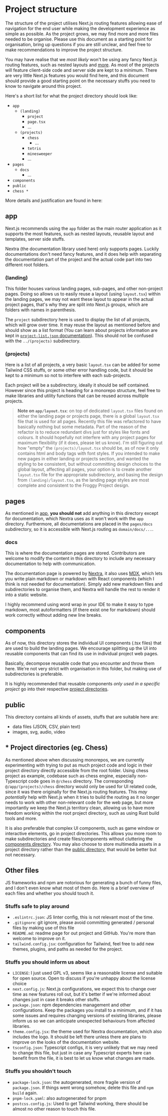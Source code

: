 # Project structure

The structure of the project utilises Next.js routing features allowing ease of navigation for the end user while making the development experience as simple as possible. As the project grows, we may find more and more files needed to be organise. Please use this document as a starting point for organisation, bring up questions if you are still unclear, and feel free to make recommendations to improve the project structure.

You may have realise that we *most likely* won't be using any fancy Next.js routing features, such as nested layouts and [more](https://nextjs.org/docs/app/building-your-application/routing). As most of the projects will feature client-side code and server side are kept to a minimum. There are very little Next.js features you would find here, and this document should provide a good starting point on the necessary stuffs you need to know to navigate around this project.

Here's a short list for what the project directory should look like:

- `app`
  - `(landing)`
    - `project`
    - `page.tsx`
    - ...
  - `(projects)`
    - `chess`
      - ...
    - `tetris`
    - `minesweeper`
    - ...
- `pages`
  - `docs`
    - ...
- `components`
- `public`
- `chess *`

More details and justification are found in here:

## app

Next.js recommends using the `app` folder as the main router application as it supports the most features, such as nested layouts, reusable layout and templates, server side stuffs.

Nextra (the documentation library used here) only supports pages. Luckily documentations don't need fancy features, and it does help with separating the documentation part of the project and the actual code part into two different root folders.

### (landing)

This folder houses various landing pages, sub-pages, and other non-project pages. Doing so allows us to easily reuse a layout (using `layout.tsx`) within the landing pages, we may not want these layout to appear in the actual project pages, that's why they are split into Next.js groups, which are folders with names in parenthesis.

The `project` subdirectory here is used to display the list of all projects, which will grow over time. It may reuse the layout as mentioned before and should show as a list format (You can learn about projects information are kept in [`project-list.json` documentation](/docs/project-list.json)). This should not be confused with the `../(projects)` subdirectory.

### (projects)

Here is a list of all projects, a very basic `layout.tsx` can be added for some Tailwind CSS stuffs, or some other error handling code, but it should be kept to a minimum so not to interfere with each sub-projects.

Each project will be a subdirectory, ideally it should be self contained. However since this project is heading for a monorepo structure, feel free to make libraries and utility functions that can be reused across multiple projects.

> **Note on `app/layout.tsx`**: on top of dedicated `layout.tsx` files found on either the landing page or projects page, there is a global `layout.tsx` file that is used for all pages. Recently this file was refactored to have basically nothing but some metadata. Part of the reason of the refactor is to reduce redundant divs just for styles like fonts and colours. It should hopefully not interfere with any project pages for maximum flexibility (if it does, please let us know). I'm still figuring out how "empty" the `(projects)/layout.tsx` should be, as of now it only contains html and body tags with font styles. If you intended to make new pages in either landing or projects section, and wanted the styling to be consistent, but without committing design choices to the global layout, affecting all pages, your option is to create another `layout.tsx` file for the appropriate subdirectory, and basing the design from `(landing)/layout.tsx`, as the landing page styles are most complete and consistent to the Froggy Project design.

## pages

As mentioned in [app](#app), **you should not** add anything in this directory except for documentation, which Nextra uses as it won't work with the `app` directory. Furthermore, all documentations are placed in the `pages/docs` subdirectory, so it is accessible with Next.js routing as `domain/docs/...`.

### docs

This is where the documentation pages are stored. Contributors are welcome to modify the content in this directory to include any necessary documentation to help with communication.

The documentation page is powered by [Nextra](https://nextra.site/), it also uses [MDX](https://mdxjs.com/), which lets you write plain markdown or markdown with React components (which I think is not needed for documentation). Simply add new markdown files and subdirectories to organise them, and Nextra will handle the rest to render it into a static website.

I highly recommend using word wrap in your IDE to make it easy to type markdown, most autoformatters (if there exist one for markdown) should work correctly without adding new line breaks.

## components

As of now, this directory stores the individual UI components (.tsx files) that are used to build the landing pages. We encourage splitting up the UI into reusable components that can find its use in individual project web pages.

Basically, decompose reusable code that you encounter and throw them here. We're not very strict with organisation in this folder, but making use of subdirectories is preferable.

It is highly recommended that reusable components *only used in a specific project* go into their respective [project directories](#-project-directories-eg-chess).

## public

This directory contains all kinds of assets, stuffs that are suitable here are:

- data files (JSON, CSV, plain text)
- images, svg, audio, video

## * Project directories (eg. Chess)

As mentioned above when discussing monorepos, we are currently experimenting with trying to put as much project code and logic in their project directory directly accessible from the root folder. Using chess project as example, codebase such as chess engine, especially non-Typescript code goes in `@/chess` directory. The corresponding `@/app/(projects)/chess` directory would only be used for UI related code, since it was there originally for the Next.js routing features. This *may potentially* help with Next.js when it tries to build the routing as it no longer needs to work with other non-relevant code for the web page, but more importantly we keep the Next.js territory clean, allowing us to have more freedom working within the root project directory, such as using Rust build tools and more.

It is also preferable that complex UI components, such as game window or interactive elements, go in project directories. This allows you more room to make subdirectories and create files/components without cluttering the [components directory](#components). You may also choose to store multimedia assets in a project directory rather than the [public directory](#public), that would be better but not necessary.

## Other files

JS frameworks and npm are notorious for generating a bunch of funny files, and I don't even know what most of them do. Here is a brief overview of each files and whether you should touch it.

### Stuffs safe to play around

- `.eslintrc.json`: JS linter config, this is not relevant most of the time.
- `.gitignore`: git ignore, please avoid committing generated / personal files by making use of this file
- `README.md`: readme page for out project and GitHub. You're more than welcome to improve on it.
- `tailwind.config.jsx`: configuration for Tailwind, feel free to add new themes, plugins, and paths as needed for the project.

### Stuffs you should inform us about

- `LICENSE`: I just used GPL v3, seems like a reasonable license and suitable for open source. Open to discuss if you're unhappy about the license choice
- `next.config.js`: Next.js configurations, we expect this to change over time as new features roll out, but it's better if we're informed about changes just in case it breaks other stuffs.
- `package.json`: npm dependencies management and other configurations. Keep the packages you install to a minimum, and if it has some issues and requires changing versions of existing libraries, please inform us so we can anticipate unexpected behaviours from affected libraries.
- `theme.config.jsx`: the theme used for Nextra documentation, which also includes the logo. It should be left there unless there are plans to improve on the looks of the documentation website.
- `tsconfig.json`: Typescript configs, it is very unlikely that we may need to change this file, but just in case any Typescript experts here can benefit from the file, it is best to let us know what changes are made.

### Stuffs you shouldn't touch

- `package-lock.json`: the autogenerated, more fragile version of `package.json`. If things went wrong somehow, delete this file and `npm build` again.
- `pnpm-lock.yaml`: also autogenerated for pnpm
- `postcss.config.js`: Used to get Tailwind working, there should be almost no other reason to touch this file.
